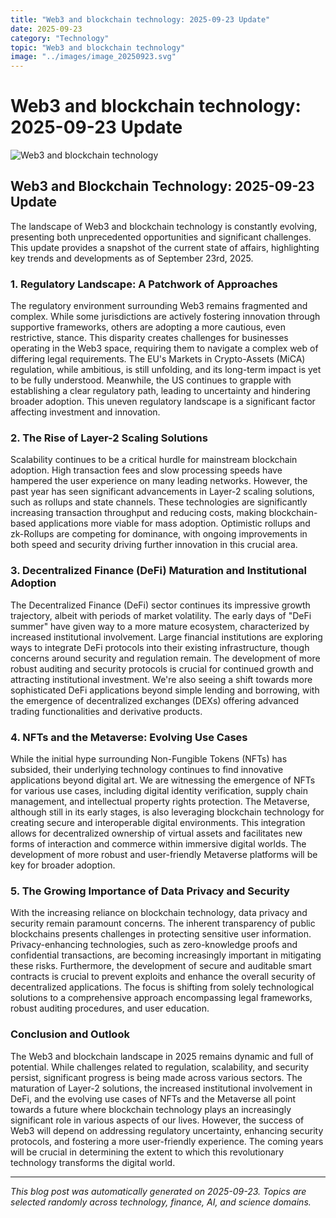 ```yaml
---
title: "Web3 and blockchain technology: 2025-09-23 Update"
date: 2025-09-23
category: "Technology"
topic: "Web3 and blockchain technology"
image: "../images/image_20250923.svg"
---
```


# Web3 and blockchain technology: 2025-09-23 Update

![Web3 and blockchain technology](../images/image_20250923.svg)

## Web3 and Blockchain Technology: 2025-09-23 Update

The landscape of Web3 and blockchain technology is constantly evolving, presenting both unprecedented opportunities and significant challenges.  This update provides a snapshot of the current state of affairs, highlighting key trends and developments as of September 23rd, 2025.


### 1. Regulatory Landscape: A Patchwork of Approaches

The regulatory environment surrounding Web3 remains fragmented and complex.  While some jurisdictions are actively fostering innovation through supportive frameworks, others are adopting a more cautious, even restrictive, stance.  This disparity creates challenges for businesses operating in the Web3 space, requiring them to navigate a complex web of differing legal requirements.  The EU's Markets in Crypto-Assets (MiCA) regulation, while ambitious, is still unfolding, and its long-term impact is yet to be fully understood.  Meanwhile, the US continues to grapple with establishing a clear regulatory path, leading to uncertainty and hindering broader adoption.  This uneven regulatory landscape is a significant factor affecting investment and innovation.


### 2.  The Rise of Layer-2 Scaling Solutions

Scalability continues to be a critical hurdle for mainstream blockchain adoption.  High transaction fees and slow processing speeds have hampered the user experience on many leading networks.  However, the past year has seen significant advancements in Layer-2 scaling solutions, such as rollups and state channels.  These technologies are significantly increasing transaction throughput and reducing costs, making blockchain-based applications more viable for mass adoption.  Optimistic rollups and zk-Rollups are competing for dominance, with ongoing improvements in both speed and security driving further innovation in this crucial area.


### 3.  Decentralized Finance (DeFi) Maturation and Institutional Adoption

The Decentralized Finance (DeFi) sector continues its impressive growth trajectory, albeit with periods of market volatility.  The early days of "DeFi summer" have given way to a more mature ecosystem, characterized by increased institutional involvement.  Large financial institutions are exploring ways to integrate DeFi protocols into their existing infrastructure, though concerns around security and regulation remain.  The development of more robust auditing and security protocols is crucial for continued growth and attracting institutional investment.  We're also seeing a shift towards more sophisticated DeFi applications beyond simple lending and borrowing, with the emergence of decentralized exchanges (DEXs) offering advanced trading functionalities and derivative products.


### 4.  NFTs and the Metaverse: Evolving Use Cases

While the initial hype surrounding Non-Fungible Tokens (NFTs) has subsided, their underlying technology continues to find innovative applications beyond digital art.  We are witnessing the emergence of NFTs for various use cases, including digital identity verification, supply chain management, and intellectual property rights protection.  The Metaverse, although still in its early stages, is also leveraging blockchain technology for creating secure and interoperable digital environments.  This integration allows for decentralized ownership of virtual assets and facilitates new forms of interaction and commerce within immersive digital worlds.  The development of more robust and user-friendly Metaverse platforms will be key for broader adoption.


### 5.  The Growing Importance of Data Privacy and Security

With the increasing reliance on blockchain technology, data privacy and security remain paramount concerns.  The inherent transparency of public blockchains presents challenges in protecting sensitive user information.  Privacy-enhancing technologies, such as zero-knowledge proofs and confidential transactions, are becoming increasingly important in mitigating these risks.  Furthermore, the development of secure and auditable smart contracts is crucial to prevent exploits and enhance the overall security of decentralized applications.  The focus is shifting from solely technological solutions to a comprehensive approach encompassing legal frameworks, robust auditing procedures, and user education.


### Conclusion and Outlook

The Web3 and blockchain landscape in 2025 remains dynamic and full of potential. While challenges related to regulation, scalability, and security persist, significant progress is being made across various sectors.  The maturation of Layer-2 solutions, the increased institutional involvement in DeFi, and the evolving use cases of NFTs and the Metaverse all point towards a future where blockchain technology plays an increasingly significant role in various aspects of our lives.  However, the success of Web3 will depend on addressing regulatory uncertainty, enhancing security protocols, and fostering a more user-friendly experience.  The coming years will be crucial in determining the extent to which this revolutionary technology transforms the digital world.


---
*This blog post was automatically generated on 2025-09-23. Topics are selected randomly across technology, finance, AI, and science domains.*
